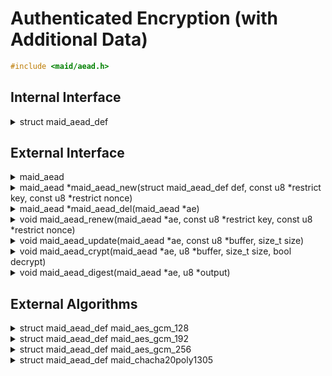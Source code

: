 <!---
 *  This file is part of libmaid
 *
 *  Libmaid is free software; you can redistribute it and/or
 *  modify it under the terms of the GNU Lesser General Public
 *  License as published by the Free Software Foundation; either
 *  version 2.1 of the License, or (at your option) any later version.
 *
 *  Libmaid is distributed in the hope that it will be useful,
 *  but WITHOUT ANY WARRANTY; without even the implied warranty of
 *  MERCHANTABILITY or FITNESS FOR A PARTICULAR PURPOSE.
 *  See the GNU Lesser General Public License for more details.
 *
 *  You should have received a copy of the GNU Lesser General Public
 *  License along with libmaid; if not, see <https://www.gnu.org/licenses/>.
--->

# Authenticated Encryption (with Additional Data)

```c
#include <maid/aead.h>
```

## Internal Interface

<details>
<summary>struct maid_aead_def</summary>
Type that defines a AEAD construction

</details>

## External Interface

<details>
<summary>maid_aead</summary>
Opaque type that contains the state of a AEAD

</details>

<details>
<summary>maid_aead *maid_aead_new(struct maid_aead_def def,
                                  const u8 *restrict key,
                                  const u8 *restrict nonce)</summary>
Creates an AEAD instance

### Parameters
| name    | description          |
|---------|----------------------|
| def     | Algorithm definition |
| key     | Algorithm-dependent  |
| nonce   | Algorithm-dependent  |

### Return value
| case    | description        |
|---------|--------------------|
| Success | maid_aead instance |
| Failure | NULL               |

</details>

<details>
<summary>maid_aead *maid_aead_del(maid_aead *ae)</summary>
Deletes an AEAD instance

### Parameters
| name | description        |
|------|--------------------|
| ae   | maid_aead instance |

### Return value
| case   | description |
|--------|-------------|
| Always | NULL        |

</details>

<details>
<summary>void maid_aead_renew(maid_aead *ae, const u8 *restrict key,
                              const u8 *restrict nonce)</summary>
Recreates an AEAD instance

### Parameters
| name    | description          |
|---------|----------------------|
| ae      | maid_aead instance   |
| key     | Algorithm-dependent  |
| nonce   | Algorithm-dependent  |

</details>

<details>
<summary>void maid_aead_update(maid_aead *ae,
                               const u8 *buffer, size_t size)</summary>
Updates the AEAD state with additional data (Step 1)

### Parameters
| name   | description           |
|--------|-----------------------|
| ae     | maid_aead instance    |
| buffer | Data to be read       |
| size   | Size of the operation |

</details>

<details>
<summary>void maid_aead_crypt(maid_aead *ae,
                              u8 *buffer, size_t size, bool decrypt)</summary>
Encrypts/Decrypts data, and updates the AEAD state (Step 2, locks Step 1)

### Parameters
| name    | description               |
|---------|---------------------------|
| ae      | maid_aead instance        |
| buffer  | Memory to be ciphered     |
| size    | Size of the operation     |
| decrypt | Encrypt/Decrypt operation |

</details>

<details>
<summary>void maid_aead_digest(maid_aead *ae, u8 *output)</summary>
Outputs the authentication tag (Step 3, ending the AEAD instance)

### Parameters
| name   | description            |
|--------|------------------------|
| ae     | maid_aead instance     |
| output | Block to be written on |

</details>

## External Algorithms

<details>
<summary>struct maid_aead_def maid_aes_gcm_128</summary>
AES-128 on GCM mode (NIST)

### Parameters
| name   | description  |
|--------|--------------|
| key    | 128-bit key  |
| nonce  | 96-bit nonce |
</details>

<details>
<summary>struct maid_aead_def maid_aes_gcm_192</summary>
AES-192 on GCM mode (NIST)

### Parameters
| name   | description  |
|--------|--------------|
| key    | 192-bit key  |
| nonce  | 96-bit nonce |
</details>

<details>
<summary>struct maid_aead_def maid_aes_gcm_256</summary>
AES-256 on GCM mode (NIST)

### Parameters
| name   | description  |
|--------|--------------|
| key    | 256-bit key  |
| nonce  | 96-bit nonce |
</details>

<details>
<summary>struct maid_aead_def maid_chacha20poly1305</summary>
Chacha20 with Poly1305 (IETF)

### Parameters
| name   | description  |
|--------|--------------|
| key    | 256-bit key  |
| nonce  | 96-bit nonce |
</details>
